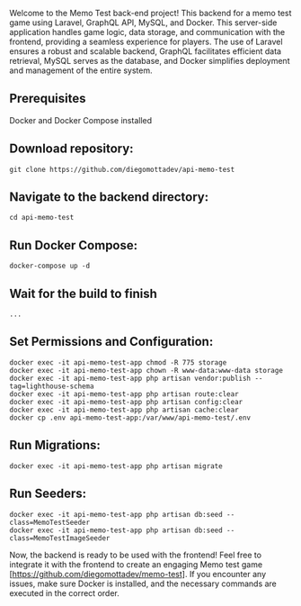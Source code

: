 Welcome to the Memo Test back-end project! This backend for a memo test game using Laravel, GraphQL API, MySQL, and Docker. This server-side application handles game logic, data storage, and communication with the frontend, providing a seamless experience for players. The use of Laravel ensures a robust and scalable backend, GraphQL facilitates efficient data retrieval, MySQL serves as the database, and Docker simplifies deployment and management of the entire system.

## Prerequisites
Docker and Docker Compose installed

## Download repository:

    git clone https://github.com/diegomottadev/api-memo-test

## Navigate to the backend directory:

    cd api-memo-test

## Run Docker Compose:

    docker-compose up -d

## Wait for the build to finish

    ...

## Set Permissions and Configuration:

    docker exec -it api-memo-test-app chmod -R 775 storage
    docker exec -it api-memo-test-app chown -R www-data:www-data storage
    docker exec -it api-memo-test-app php artisan vendor:publish --tag=lighthouse-schema
    docker exec -it api-memo-test-app php artisan route:clear
    docker exec -it api-memo-test-app php artisan config:clear
    docker exec -it api-memo-test-app php artisan cache:clear
    docker cp .env api-memo-test-app:/var/www/api-memo-test/.env


## Run Migrations:

    docker exec -it api-memo-test-app php artisan migrate

## Run Seeders:

    docker exec -it api-memo-test-app php artisan db:seed --class=MemoTestSeeder
    docker exec -it api-memo-test-app php artisan db:seed --class=MemoTestImageSeeder


Now, the backend is ready to be used with the frontend! Feel free to integrate it with the frontend to create an engaging Memo test game [https://github.com/diegomottadev/memo-test]. If you encounter any issues, make sure Docker is installed, and the necessary commands are executed in the correct order.








